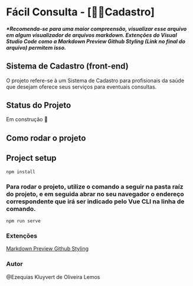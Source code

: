 # Fácil Consulta - [👩‍⚕Cadastro]

##### *Recomenda-se para uma maior compreensão, visualizar esse arquivo em algum visualizador de arquivos markdown. Extenções do Visual Studio Code como a Markdown Preview Github Styling (Link no final do arquivo) permitem isso.

## Sistema de Cadastro (front-end)

O projeto refere-se à um Sistema de Cadastro para profisionais da saúde que desejam oferece seus serviços para eventuais consultas.


## Status do Projeto
  
  Em construção 🚧

## Como rodar o projeto 

## Project setup
```
npm install
```

### Para rodar o projeto, utilize o comando a seguir na pasta raíz do projeto, e em seguida abrar no seu navegador o endereço correspondente que irá ser indicado pelo Vue CLI na linha de comando.
```
npm run serve
```

### Extenções

[Markdown Preview Github Styling](https://marketplace.visualstudio.com/items?itemName=bierner.markdown-preview-github-styles) 

### Autor

@Ezequias Kluyvert de Oliveira Lemos
